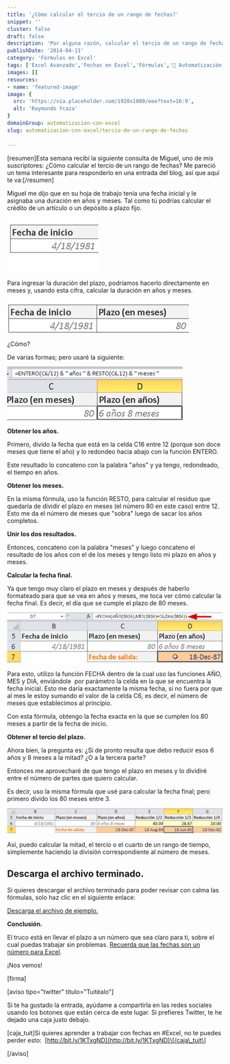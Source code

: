 ```yaml
---
title: '¿Cómo calcular el tercio de un rango de fechas?'
snippet: ''
cluster: false
draft: false 
description: 'Por alguna razón, calcular el tercio de un rango de fechas puede ser una necesidad que tienes ahora mismo. Pero, ¿Es posible? Entérate aquí.'
publishDate: '2014-04-11'
category: 'Fórmulas en Excel'
tags: ['Excel Avanzado','Fechas en Excel','Fórmulas','🤖 Automatización con Excel']
images: []
resources: 
- name: 'featured-image'
image: {
  src: 'https://via.placeholder.com/1920x1080/eee?text=16:9',
  alt: 'Raymundo Ycaza'
}
domainGroup: automatizacion-con-excel
slug: automatizacion-con-excel/tercio-de-un-rango-de-fechas

---
```


\[resumen\]Esta semana recibí la siguiente consulta de Miguel, uno de mis suscriptores: ¿Cómo calcular el tercio de un rango de fechas? Me pareció un tema interesante para responderlo en una entrada del blog, así que aquí te va:\[/resumen\]

Miguel me dijo que en su hoja de trabajo tenía una fecha inicial y le asignaba una duración en años y meses. Tal como tú podrías calcular el crédito de un artículo o un depósito a plazo fijo.

![Cómo sacar el tercio de un rango de fechas](images/20140411-Como-sacar-el-tercio-de-un-rango-de-fechas-000318.png)

Para ingresar la duración del plazo, podríamos hacerlo directamente en meses y, usando esta cifra, calcular la duración en años y meses.

![Cómo sacar el tercio de un rango de fechas](images/20140411-Como-sacar-el-tercio-de-un-rango-de-fechas-000321.png)

¿Cómo?

De varias formas; pero usaré la siguiente:

![Cómo sacar el tercio de un rango de fechas](images/20140411-Como-sacar-el-tercio-de-un-rango-de-fechas-000322.png)

**Obtener los años.**

Primero, divido la fecha que está en la celda C16 entre 12 (porque son doce meses que tiene el año) y lo redondeo hacia abajo con la función ENTERO.

Este resultado lo concateno con la palabra "años" y ya tengo, redondeado, el tiempo en años.

**Obtener los meses.**

En la misma fórmula, uso la función RESTO, para calcular el residuo que quedaría de dividir el plazo en meses (el número 80 en este caso) entre 12. Esto me da el número de meses que "sobra" luego de sacar los años completos.

**Unir los dos resultados.**

Entonces, concateno con la palabra "meses" y luego concateno el resultado de los años con el de los meses y tengo listo mi plazo en años y meses.

**Calcular la fecha final.**

Ya que tengo muy claro el plazo en meses y después de haberlo formateado para que se vea en años y meses, me toca ver cómo calcular la fecha final. Es decir, el día que se cumple el plazo de 80 meses.

![Cómo sacar el tercio de un rango de fechas](images/20140411-Como-sacar-el-tercio-de-un-rango-de-fechas-000323.png)

Para esto, utilizo la función FECHA dentro de la cual uso las funciones AÑO, MES y DIA, enviándole  por parámetro la celda en la que se encuentra la fecha inicial. Esto me daría exactamente la misma fecha, si no fuera por que al mes le estoy sumando el valor de la celda C6, es decir, el número de meses que establecimos al principio.

Con esta fórmula, obtengo la fecha exacta en la que se cumplen los 80 meses a partir de la fecha de inicio.

**Obtener el tercio del plazo.**

Ahora bien, la pregunta es: ¿Si de pronto resulta que debo reducir esos 6 años y 8 meses a la mitad? ¿O a la tercera parte?

Entonces me aprovecharé de que tengo el plazo en meses y lo dividiré entre el número de partes que quiero calcular.

Es decir, uso la misma fórmula que usé para calcular la fecha final; pero primero divido los 80 meses entre 3.

![Cómo sacar el tercio de un rango de fechas](images/20140411-Como-sacar-el-tercio-de-un-rango-de-fechas-000324.png)

Así, puedo calcular la mitad, el tercio o el cuarto de un rango de tiempo, simplemente haciendo la división correspondiente al número de meses.

## Descarga el archivo terminado.

Si quieres descargar el archivo terminado para poder revisar con calma las fórmulas, solo haz clic en el siguiente enlace:

[Descarga el archivo de ejemplo.](http://raymundoycaza.com/wp-content/uploads//calcular-reduccion-plazo.xlsx "Descargar el ejemplo terminado")

**Conclusión.**

El truco está en llevar el plazo a un número que sea claro para ti, sobre el cual puedas trabajar sin problemas. [Recuerda que las fechas son un número para Excel](http://raymundoycaza.com/que-son-las-fechas-para-excel/ "¿Qué son las fechas para Excel?").

¡Nos vemos!

\[firma\]

\[aviso tipo="twitter" titulo="Tuitéalo"\]

Si te ha gustado la entrada, ayúdame a compartirla en las redes sociales usando los botones que están cerca de este lugar. Si prefieres Twitter, te he dejado una caja justo debajo.

\[caja\_tuit\]Si quieres aprender a trabajar con fechas en #Excel, no te puedes perder esto:  [http://bit.ly/1KTxgND](http://bit.ly/1KTxgND)\[/caja\_tuit\]

\[/aviso\]
